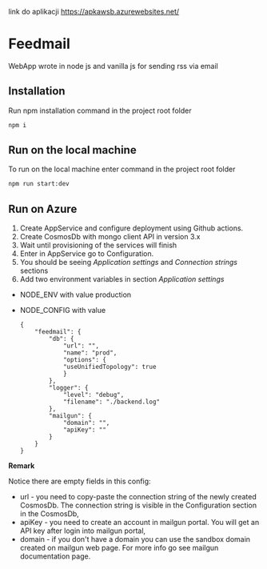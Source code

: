link do aplikacji https://apkawsb.azurewebsites.net/



# Feedmail

WebApp wrote in node js and vanilla js for sending rss via email

## Installation

Run npm installation command in the project root folder

```bash
npm i
```

## Run on the local machine

To run on the local machine enter command in the project root folder

```bash
npm run start:dev
```

## Run on Azure
1. Create AppService and configure deployment using Github actions.
2. Create CosmosDb with mongo client API in version 3.x
3. Wait until provisioning of the services will finish
4. Enter in AppService go to Configuration.
5. You should be seeing *Application settings* and *Connection strings* sections
6. Add two environment variables in section *Application settings*
- NODE_ENV with value production
- NODE_CONFIG with value

      {
          "feedmail": {
              "db": {
                  "url": "", 
                  "name": "prod", 
                  "options": {
                  "useUnifiedTopology": true 
                  }
              },
              "logger": {
                  "level": "debug",
                  "filename": "./backend.log"
              },
              "mailgun": {
                  "domain": "",
                  "apiKey": ""
              }  
          }
      }

**Remark**

Notice there are empty fields in this config:
- url - you need to copy-paste the connection string of the newly created CosmosDb. The connection string is visible in the Configuration section in the CosmosDb,
- apiKey - you need to create an account in mailgun portal. You will get an API key after login into mailgun portal,
- domain - if you don't have a domain you can use the sandbox domain created on mailgun web page. For more info go see mailgun documentation page.
